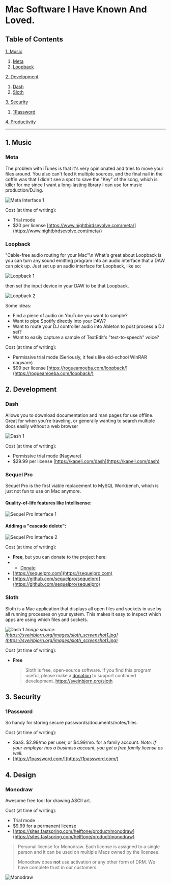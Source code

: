 # Mac Software I Have Known And Loved.

## Table of Contents

<!-- TOC -->
[1. Music](#1-music)
  1. [Meta](#meta)
  2. [Loopback](#loopback)

[2. Development](#2-development)
  1. [Dash](#dash)
  2. [Sloth](#sloth)

[3. Security](#3-security)
  1. [1Password](#1password)

[4. Productivity](#4-productivity)
<!-- /TOC -->

<a id="markdown-1-music" name="1-music"></a>

----

## 1. Music

<a id="markdown-meta" name="meta"></a>

### Meta

The problem with iTunes is that it's very opinionated and tries to move your
files around. You also can't feed it multiple sources, and the final nail in the
coffin was that I didn't see a spot to save the "Key" of the song, which is
killer for me since I want a long-lasting library I can use for music
production/DJing.

![Meta Interface 1](img/meta/meta1.png)

Cost (at time of writing):

- Trial mode
- \$20 per license
  [https://www.nightbirdsevolve.com/meta/](https://www.nightbirdsevolve.com/meta/)

<a id="markdown-loopback" name="loopback"></a>

### Loopback

"Cable-free audio routing for your Mac"\n
What's great about Loopback is you can turn any sound emitting program into an
audio interface that a DAW can pick up. Just set up an audio interface for
Loopback, like so:

![Loopback 1](img/loopback/loopback1.png)

then set the input device in your DAW to be that Loopback.

![Loopback 2](img/loopback/loopback2.png)

Some ideas:

- Find a piece of audio on YouTube you want to sample?
- Want to pipe Spotify directly into your DAW?
- Want to route your DJ controller audio into Ableton to post process a DJ set?
- Want to easily capture a sample of TextEdit's "text-to-speech" voice?

Cost (at time of writing):

- Permissive trial mode (Seriously, it feels like old-school WinRAR nagware)
- \$99 per license
  [https://rogueamoeba.com/loopback/](https://rogueamoeba.com/loopback/)

<a id="markdown-2-development" name="2-development"></a>

## 2. Development

<a id="markdown-dash" name="dash"></a>

### Dash

Allows you to download documentation and man pages for use offline. Great for
when you're traveling, or generally wanting to search multiple docs easily
without a web browser

![Dash 1](img/dash/dash1.png)

Cost (at time of writing):

- Permissive trial mode (Nagware)
- \$29.99 per license
  [https://kapeli.com/dash](https://kapeli.com/dash)

<a id="markdown-sloth" name="sloth"></a>

### Sequel Pro

Sequel Pro is the first viable replacement to MySQL Workbench, which is just not
fun to use on Mac anymore.

#### Quality-of-life features like Intellisense:

![Sequel Pro Interface 1](img/sequel_pro/sp1.png)

#### Addimg a "cascade delete":

![Sequel Pro Interface 2](img/sequel_pro/sp2.png)

Cost (at time of writing):
- **Free**, but you can donate to the project here:
-  - [Donate](https://sequelpro.com/donate)
- [https://sequelpro.com](https://sequelpro.com)
- [https://github.com/sequelpro/sequelpro](https://github.com/sequelpro/sequelpro)

### Sloth

Sloth is a Mac application that displays all open files and sockets in use by
all running processes on your system. This makes it easy to inspect which apps
are using which files and sockets.

![Dash 1](img/sloth/sloth_screenshot1.jpg)
_Image source: [https://sveinbjorn.org/images/sloth_screenshot1.jpg](https://sveinbjorn.org/images/sloth_screenshot1.jpg)_

Cost (at time of writing):
- **Free**
  > Sloth is free, open-source software. If you find this program useful, please make a [donation](https://sveinbjorn.org/donations) to support continued development.
  > https://sveinbjorn.org/sloth

<a id="markdown-3-security" name="3-security"></a>

## 3. Security

<a id="markdown-1password" name="1password"></a>

### 1Password

So handy for storing secure passwords/documents/notes/files.

Cost (at time of writing):

- SaaS. $2.99/mo per user, or $4.99/mo. for a family account.
  _Note: If your employer has a business account, you get a free family license as well._
- [https://1password.com/](https://1password.com/)

<a id="markdown-4-productivity" name="4-productivity"></a>

## 4. Design

### Monodraw

Awesome free tool for drawing ASCII art.

Cost (at time of writing):
- Trial mode
- \$9.99 for a permanent license
- [https://sites.fastspring.com/helftone/product/monodraw](https://sites.fastspring.com/helftone/product/monodraw)

> Personal license for Monodraw. Each license is assigned to a single person and it can be used on multiple Macs owned by the licensee.
>
> Monodraw does **not** use activation or any other form of DRM. We have complete trust in our customers.


![Monodraw](img/monodraw/monodraw.jpg)
